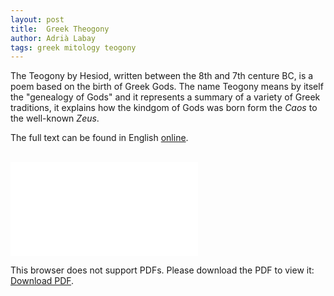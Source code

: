 ```yaml
---
layout: post
title:  Greek Theogony
author: Adrià Labay
tags: greek mitology teogony
---
```


The Teogony by Hesiod, written between the 8th and 7th centure BC, is a poem based on the birth of Greek Gods. The name Teogony means by itself the "genealogy of Gods" and it represents a summary of a variety of Greek traditions, it explains how the kindgom of Gods was born form the *Caos* to the well-known *Zeus*.

The full text can be found in English [online](http://data.perseus.org/texts/urn:cts:greekLit:tlg0020.tlg001.perseus-eng1).

<br/>
<object data="/assets/files/genealogia_griega.pdf" type="application/pdf" width="100%" height="700px">
    <embed src="/assets/files/genealogia_griega.pdf">
        <p>
          This browser does not support PDFs. Please download the PDF to view it: <a href="/assets/files/genealogia_griega.pdf">Download PDF</a>.
        </p>
    </embed>
</object>
